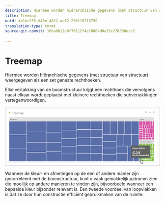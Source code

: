 ```yaml
---
description: Hiermee worden hiërarchische gegevens (met structuur van structuur) weergegeven als een set geneste rechthoeken.
title: Treemap
uuid: 4e1ec255-d43e-46f2-ac62-296f15218799
translation-type: tm+mt
source-git-commit: 16ba0b12e0f70112f4c10804d0a13c278388ecc2

---
```



# Treemap

Hiermee worden hiërarchische gegevens (met structuur van structuur) weergegeven als een set geneste rechthoeken.

Elke vertakking van de boomstructuur krijgt een rechthoek die vervolgens naast elkaar wordt geplaatst met kleinere rechthoeken die subvertakkingen vertegenwoordigen.

![](assets/treemap.png)

Wanneer de kleur- en afmetingen op de een of andere manier zijn gecorreleerd met de boomstructuur, kunt u vaak gemakkelijk patronen zien die moeilijk op andere manieren te vinden zijn, bijvoorbeeld wanneer een bepaalde kleur bijzonder relevant is. Een tweede voordeel van loopvlakken is dat ze door hun constructie efficiënt gebruikmaken van de ruimte.
